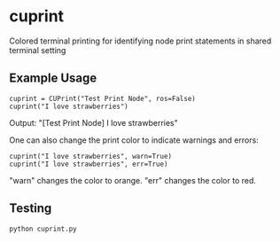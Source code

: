 # cuprint
Colored terminal printing for identifying node print statements in shared terminal setting

## Example Usage
```
cuprint = CUPrint("Test Print Node", ros=False)
cuprint("I love strawberries")
```
Output: "[Test Print Node] I love strawberries"

One can also change the print color to indicate warnings and errors:
```
cuprint("I love strawberries", warn=True)
cuprint("I love strawberries", err=True)
```
"warn" changes the color to orange. "err" changes the color to red.

## Testing
```
python cuprint.py
```